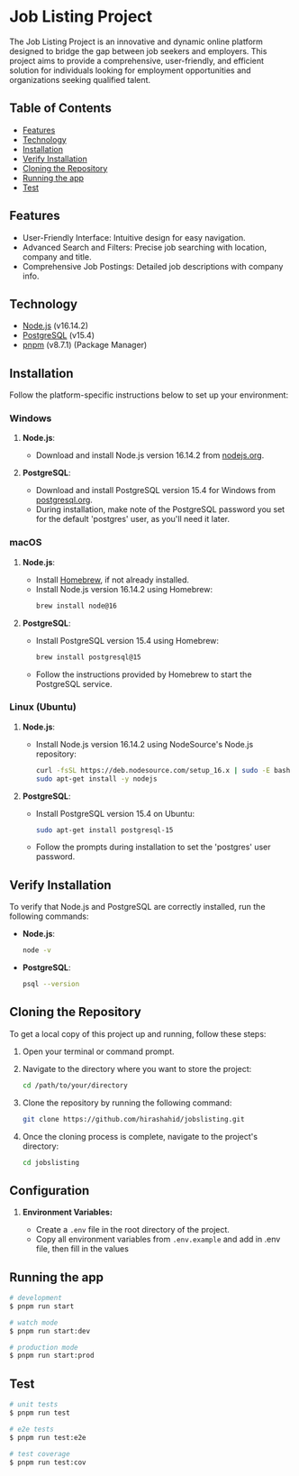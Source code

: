 # Job Listing Project

The Job Listing Project is an innovative and dynamic online platform designed to bridge the gap between job seekers and employers. This project aims to provide a comprehensive, user-friendly, and efficient solution for individuals looking for employment opportunities and organizations seeking qualified talent.

## Table of Contents

- [Features](#features)
- [Technology](#technology)
- [Installation](#installation)
- [Verify Installation](#verify-installation)
- [Cloning the Repository](#cloning-the-repository)
- [Running the app](#running-the-app)
- [Test](#test)

## Features

- User-Friendly Interface: Intuitive design for easy navigation.
- Advanced Search and Filters: Precise job searching with location, company and title.
- Comprehensive Job Postings: Detailed job descriptions with company info.

## Technology

- [Node.js](https://nodejs.org/) (v16.14.2)
- [PostgreSQL](https://www.postgresql.org/) (v15.4)
- [pnpm](https://pnpm.js.org/) (v8.7.1) (Package Manager)

## Installation

Follow the platform-specific instructions below to set up your environment:

### Windows

1. **Node.js**:

   - Download and install Node.js version 16.14.2 from [nodejs.org](https://nodejs.org/).

2. **PostgreSQL**:
   - Download and install PostgreSQL version 15.4 for Windows from [postgresql.org](https://www.postgresql.org/download/windows/).
   - During installation, make note of the PostgreSQL password you set for the default 'postgres' user, as you'll need it later.

### macOS

1. **Node.js**:

   - Install [Homebrew](https://brew.sh/), if not already installed.
   - Install Node.js version 16.14.2 using Homebrew:
     ```bash
     brew install node@16
     ```

2. **PostgreSQL**:
   - Install PostgreSQL version 15.4 using Homebrew:
     ```bash
     brew install postgresql@15
     ```
   - Follow the instructions provided by Homebrew to start the PostgreSQL service.

### Linux (Ubuntu)

1. **Node.js**:

   - Install Node.js version 16.14.2 using NodeSource's Node.js repository:
     ```bash
     curl -fsSL https://deb.nodesource.com/setup_16.x | sudo -E bash -
     sudo apt-get install -y nodejs
     ```

2. **PostgreSQL**:
   - Install PostgreSQL version 15.4 on Ubuntu:
     ```bash
     sudo apt-get install postgresql-15
     ```
   - Follow the prompts during installation to set the 'postgres' user password.

## Verify Installation

To verify that Node.js and PostgreSQL are correctly installed, run the following commands:

- **Node.js**:

  ```bash
  node -v

  ```

- **PostgreSQL**:
  ```bash
  psql --version
  ```

## Cloning the Repository

To get a local copy of this project up and running, follow these steps:

1. Open your terminal or command prompt.

2. Navigate to the directory where you want to store the project:

   ```bash
   cd /path/to/your/directory

   ```

3. Clone the repository by running the following command:

   ```bash
   git clone https://github.com/hirashahid/jobslisting.git

   ```

4. Once the cloning process is complete, navigate to the project's directory:
   ```bash
   cd jobslisting
   ```

## Configuration

1. **Environment Variables:**

   - Create a `.env` file in the root directory of the project.
   - Copy all environment variables from `.env.example` and add in .env file, then fill in the values

## Running the app

```bash
# development
$ pnpm run start

# watch mode
$ pnpm run start:dev

# production mode
$ pnpm run start:prod
```

## Test

```bash
# unit tests
$ pnpm run test

# e2e tests
$ pnpm run test:e2e

# test coverage
$ pnpm run test:cov
```
